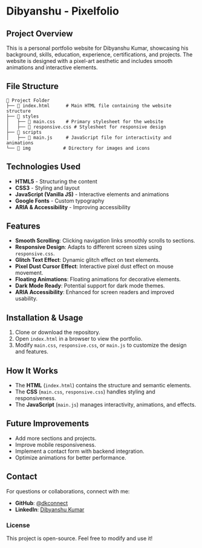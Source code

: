 # Dibyanshu - Pixelfolio

## Project Overview
This is a personal portfolio website for Dibyanshu Kumar, showcasing his background, skills, education, experience, certifications, and projects. The website is designed with a pixel-art aesthetic and includes smooth animations and interactive elements.

## File Structure
```
📂 Project Folder
├── 📄 index.html      # Main HTML file containing the website structure
├── 📂 styles
│   ├── 📄 main.css    # Primary stylesheet for the website
│   ├── 📄 responsive.css # Stylesheet for responsive design
├── 📂 scripts
│   ├── 📄 main.js     # JavaScript file for interactivity and animations
└── 📂 img            # Directory for images and icons
```

## Technologies Used
- **HTML5** - Structuring the content
- **CSS3** - Styling and layout
- **JavaScript (Vanilla JS)** - Interactive elements and animations
- **Google Fonts** - Custom typography
- **ARIA & Accessibility** - Improving accessibility

## Features
- **Smooth Scrolling**: Clicking navigation links smoothly scrolls to sections.
- **Responsive Design**: Adapts to different screen sizes using `responsive.css`.
- **Glitch Text Effect**: Dynamic glitch effect on text elements.
- **Pixel Dust Cursor Effect**: Interactive pixel dust effect on mouse movement.
- **Floating Animations**: Floating animations for decorative elements.
- **Dark Mode Ready**: Potential support for dark mode themes.
- **ARIA Accessibility**: Enhanced for screen readers and improved usability.

## Installation & Usage
1. Clone or download the repository.
2. Open `index.html` in a browser to view the portfolio.
3. Modify `main.css`, `responsive.css`, or `main.js` to customize the design and features.

## How It Works
- The **HTML** (`index.html`) contains the structure and semantic elements.
- The **CSS** (`main.css`, `responsive.css`) handles styling and responsiveness.
- The **JavaScript** (`main.js`) manages interactivity, animations, and effects.

## Future Improvements
- Add more sections and projects.
- Improve mobile responsiveness.
- Implement a contact form with backend integration.
- Optimize animations for better performance.

## Contact
For questions or collaborations, connect with me:
- **GitHub**: [@dkconnect](https://github.com/dkconnect)
- **LinkedIn**: [Dibyanshu Kumar](https://www.linkedin.com/in/dibyanshu-kumar/)

### License
This project is open-source. Feel free to modify and use it!
